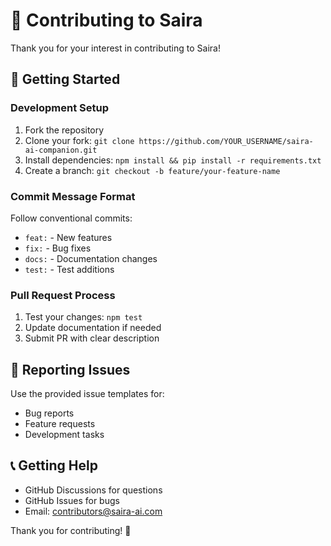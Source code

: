 # 🤝 Contributing to Saira

Thank you for your interest in contributing to Saira!

## 🚀 Getting Started

### Development Setup
1. Fork the repository
2. Clone your fork: `git clone https://github.com/YOUR_USERNAME/saira-ai-companion.git`
3. Install dependencies: `npm install && pip install -r requirements.txt`
4. Create a branch: `git checkout -b feature/your-feature-name`

### Commit Message Format
Follow conventional commits:
- `feat:` - New features
- `fix:` - Bug fixes  
- `docs:` - Documentation changes
- `test:` - Test additions

### Pull Request Process
1. Test your changes: `npm test`
2. Update documentation if needed
3. Submit PR with clear description

## 🐛 Reporting Issues

Use the provided issue templates for:
- Bug reports
- Feature requests
- Development tasks

## 📞 Getting Help

- GitHub Discussions for questions
- GitHub Issues for bugs
- Email: contributors@saira-ai.com

Thank you for contributing! 🙏
